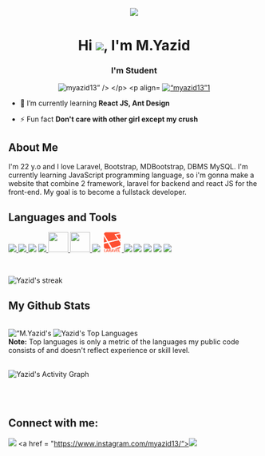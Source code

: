 <p align="center">
<img width="350px"  src="https://c.tenor.com/AU6BSoegpyAAAAAC/rei-ayanami.gif"/>
</p>

<h1 align="center">Hi <img src="https://raw.githubusercontent.com/MartinHeinz/MartinHeinz/master/wave.gif" height="30px">, I'm M.Yazid</h1>
<h3 align="center">I'm Student</h3>

<p align="center"> <img src="https://komarev.com/ghpvc/?username=myazid13&label=Profile%20views&color=0e75b6&style=flat" alt="myazid13” /> </p>

<p align="center"> <a href="https://github.com/ryo-ma/github-profile-trophy"><img src="https://github-profile-trophy.vercel.app/?username=yazz803&theme=darkhub&column=4&margin-w=15&margin-h=15" alt=“myazid13”1 /></a> </p>

- 🌱 I’m currently learning **React JS, Ant Design**

- ⚡ Fun fact **Don't care with other girl except my crush**


## About Me

I'm 22 y.o and I love Laravel, Bootstrap, MDBootstrap, DBMS MySQL. I'm currently learning JavaScript programming language, so i'm gonna make a website that combine 2 framework, laravel for backend and react JS for the front-end. My goal is to become a fullstack developer.

## Languages and Tools

<p align="left"> 
    <a href="https://developer.mozilla.org/en-US/docs/Web/HTML" target="_blank"> <img src="https://img.icons8.com/color/48/000000/html-5.png"/> </a> 
    <a href="https://developer.mozilla.org/en-US/docs/Web/CSS?retiredLocale=id" target="_blank"> <img src="https://img.icons8.com/color/48/000000/css3.png"/> </a> 
    <img src="https://cdn.worldvectorlogo.com/logos/javascript-1.svg" width="40"/>
    <a href="https://www.php.net/" target="_blank"> <img src="https://github.com/Nivth/icon/blob/main/php.svg"/> </a>
    <a href="https://getbootstrap.com/docs/5.2/getting-started/introduction/" target="_blank"> <img src="https://getbootstrap.com/docs/5.2/assets/brand/bootstrap-social-logo.png" width="40" height="40"/> </a>
    <a href="https://mdbootstrap.com/" target="_blank"> <img src="https://pbs.twimg.com/profile_images/794174817666744320/vIvy98Qx_400x400.jpg" width="40" height="40"/> </a>
    <a href="https://getuikit.com" target"_blank"> <img src="https://seeklogo.com/images/U/uikit-logo-8CE34FE030-seeklogo.com.png" width="40"/></a>
    <a href="https://laravel.com/" target="_blank"> <img src="https://raw.githubusercontent.com/devicons/devicon/master/icons/laravel/laravel-plain-wordmark.svg" width="40" height="40"/> </a>
    <img src="https://www.freepnglogos.com/uploads/logo-mysql-png/logo-mysql-mysql-logo-png-images-are-download-crazypng-21.png" width="40"/>
    <img src="https://preview.redd.it/tu3gt6ysfxq71.png?auto=webp&s=10ab55d9dc09e7ed6ea59bd5916800a5272d5969" width="40"/>
    <img src="https://upload.wikimedia.org/wikipedia/commons/thumb/1/18/ISO_C%2B%2B_Logo.svg/1822px-ISO_C%2B%2B_Logo.svg.png" width="40"/>
    <img src="https://seeklogo.com/images/C/c-sharp-c-logo-02F17714BA-seeklogo.com.png" width="40"/>
    <img src="https://upload.wikimedia.org/wikipedia/commons/thumb/c/c3/Python-logo-notext.svg/1869px-Python-logo-notext.svg.png" width="40"/>
</p>

<br/>

<p align="left">
    <a>
        <img title="🔥 Get streak stats for your profile at git.io/streak-stats" alt="Yazid's streak" src="https://github-readme-streak-stats.herokuapp.com?user=yazz803&theme=chartreuse-dark&hide_border=true&date_format=%5BY.%5Dn.j&stroke=9fc5e8&fire=9fc5e8&currStreakNum=9fc5e8&sideNums=9fc5e8&sideLabels=9fc5e8&currStreakLabel=9fc5e8&ring=9fc5e8&background=0D1117"/>
    </a>
</p>

## My Github Stats

  <br/>
    <a><img alt=“M.Yazid's Github Stats" src="https://github-readme-stats.vercel.app/api?username=myazid13&show_icons=true&count_private=true&theme=react&hide_border=true&bg_color=0D1117&title_color=9fc5e8&icon_color=6fa8dc" /></a>
  <a><img alt="Yazid's Top Languages" src="https://github-readme-stats.vercel.app/api/top-langs/?username=myazid13&langs_count=8&count_private=true&layout=compact&theme=react&hide_border=true&bg_color=0D1117&title_color=9fc5e8" /></a>
  <br/>
  <b>Note:</b> Top languages is only a metric of the languages my public code consists of and doesn't reflect experience or skill level.


<br/>
<br/>

<a><img alt="Yazid's Activity Graph" src="https://activity-graph.herokuapp.com/graph?username=yazz803&bg_color=0D1117&color=9fc5e8&line=9fc5e8&point=FFFFFF&hide_border=true" /></a>

<br/>
<br/>

## Connect with me:
<p align="left">

<a href = "https://www.linkedin.com/in/m-yazid13/"><img src="https://img.icons8.com/fluent/48/000000/linkedin.png"/></a>
<a href = "https://www.instagram.com/myazid13/“><img src="https://img.icons8.com/fluent/48/000000/instagram-new.png"/></a>
</p>


